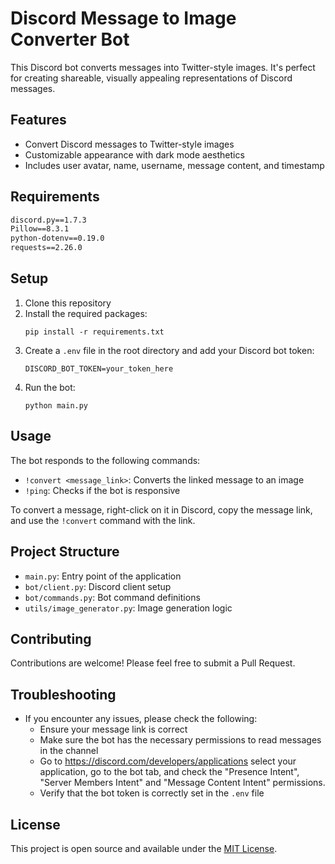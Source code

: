 # Discord Message to Image Converter Bot

This Discord bot converts messages into Twitter-style images. It's perfect for creating shareable, visually appealing representations of Discord messages.

## Features

- Convert Discord messages to Twitter-style images
- Customizable appearance with dark mode aesthetics
- Includes user avatar, name, username, message content, and timestamp

## Requirements

```1:4:requirements.txt
discord.py==1.7.3
Pillow==8.3.1
python-dotenv==0.19.0
requests==2.26.0
```

## Setup

1. Clone this repository
2. Install the required packages:
   ```
   pip install -r requirements.txt
   ```
3. Create a `.env` file in the root directory and add your Discord bot token:
   ```
   DISCORD_BOT_TOKEN=your_token_here
   ```
4. Run the bot:
   ```
   python main.py
   ```

## Usage

The bot responds to the following commands:

- `!convert <message_link>`: Converts the linked message to an image
- `!ping`: Checks if the bot is responsive

To convert a message, right-click on it in Discord, copy the message link, and use the `!convert` command with the link.

## Project Structure

- `main.py`: Entry point of the application
- `bot/client.py`: Discord client setup
- `bot/commands.py`: Bot command definitions
- `utils/image_generator.py`: Image generation logic

## Contributing

Contributions are welcome! Please feel free to submit a Pull Request.

## Troubleshooting

- If you encounter any issues, please check the following:
  - Ensure your message link is correct
  - Make sure the bot has the necessary permissions to read messages in the channel
  - Go to https://discord.com/developers/applications select your application, go to the bot tab, and check the "Presence Intent", "Server Members Intent" and "Message Content Intent" permissions.
  - Verify that the bot token is correctly set in the `.env` file

## License

This project is open source and available under the [MIT License](LICENSE).

